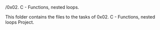 /0x02. C - Functions, nested loops.

This folder contains the files to the tasks of 0x02. C - Functions, nested loops Project.

